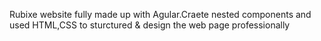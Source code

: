 Rubixe website fully made up with Agular.Craete nested components and used HTML,CSS to sturctured & design the web page professionally 
